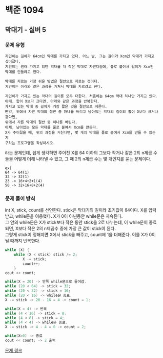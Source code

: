# 백준 1094
## 막대기 - 실버 5
### 문제 유형
~~~
지민이는 길이가 64cm인 막대를 가지고 있다. 어느 날, 그는 길이가 Xcm인 막대가 가지고 싶어졌다.
지민이는 원래 가지고 있던 막대를 더 작은 막대로 자른다음에, 풀로 붙여서 길이가 Xcm인 막대를 만들려고 한다.

막대를 자르는 가장 쉬운 방법은 절반으로 자르는 것이다.
지민이는 아래와 같은 과정을 거쳐서 막대를 자르려고 한다.

지민이가 가지고 있는 막대의 길이를 모두 더한다. 처음에는 64cm 막대 하나만 가지고 있다.
이때, 합이 X보다 크다면, 아래와 같은 과정을 반복한다.
가지고 있는 막대 중 길이가 가장 짧은 것을 절반으로 자른다.
만약, 위에서 자른 막대의 절반 중 하나를 버리고 남아있는 막대의 길이의 합이 X보다 크거나 같다면,
위에서 자른 막대의 절반 중 하나를 버린다.
이제, 남아있는 모든 막대를 풀로 붙여서 Xcm를 만든다.
X가 주어졌을 때, 위의 과정을 거친다면, 몇 개의 막대를 풀로 붙여서 Xcm를 만들 수 있는지
구하는 프로그램을 작성하시오.
~~~
라는 문제인데, 쉽게 생각하면 주어진 X를 64 이하의 그보다 작거나 같은 2의 n제곱 수들을 어떻게 더해 나타낼 수
있고, 그 때 2의 n제곱 수는 몇 개인지를 묻는 문제이다.
~~~
ex)
64 -> 64(1)
32 -> 32(1)
23 -> 16+4+2+1(4)
58 -> 32+16+8+2(4)
~~~

### 문제 풀이 방식

int X, stick, count를 선언한다. stick은 막대기의 길이라 초기값이 64이다.
X를 입력받고, while문을 이용했다. X가 0이 아닌동안 while문은 지속된다.   
그 안의 while문은 X가 stick보다 작은 동안 stick을 2로 나누는데,
이 while문이 종료되면, X보다 작은 2의 n제곱수 중에 가장 큰 값이 stick이 된다.       
그렇게 stick이 정해지면 X에서 stick을 빼주고, count에 1을 더해준다. 이를 X가 0이 될 때까지 반복한다.
~~~cpp
while (X) {
    while (X < stick) stick /= 2;
        X -= stick;
        count++;
    }
cout << count;
~~~
~~~cpp
while(X = 20) -> 안쪽 while문으로 들어감.
while (20 < 64) -> stick = 32;
while (20 < 32) -> stick = 16;
while (20 < 16) -> while문 종료.
X -= stick -> 20 - 16 = 4 -> count = 1;

while(X = 4) -> 반복
while (4 < 16) -> stick = 8;
while (4 < 8) -> stick = 4;
while (4 < 4) -> while문 종료.
X -= stick -> 4 - 4 = 0 -> count = 2;

while(X=0) -> 종료
cout << count; -> 2 출력

~~~
[문제 링크](https://github.com/tyshim0118/BJ-Codes/blob/main/BJ1094.cpp)
